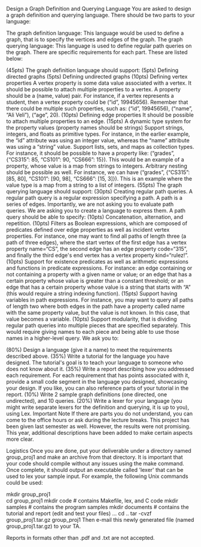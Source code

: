 Design a Graph Definition and Querying Language
You are asked to design a graph definition and querying language. There should be two parts to your language:

The graph definition language: This language would be used to define a graph, that is to specify the vertices and edges of the graph.
The graph querying language: This language is used to define regular path queries on the graph.
There are specific requirements for each part. These are listed below:

(45pts) The graph definition language should support:
(5pts) Defining directed graphs
(5pts) Defining undirected graphs
(10pts) Defining vertex properties
A vertex property is some data value associated with a vertex.
It should be possible to attach multiple properties to a vertex.
A property should be a (name, value) pair. For instance, if a vertex represents a student, then a vertex property could be (“id”, 19945656). Remember that there could be multiple such properties, such as: (“id”, 19945656), (“name”, “Ali Veli”), (“age”, 20).
(10pts) Defining edge properties
It should be possible to attach multiple properties to an edge.
(15pts) A dynamic type system for the property values (property names should be strings)
Support strings, integers, and floats as primitive types. For instance, in the earlier example, the “id” attribute was using an integer value, whereas the “name” attribute was using a “string” value.
Support lists, sets, and maps as collection types. For instance, it should be possible to have a property like: (“grades”, {“CS315”: 85, “CS101”: 90, “CS666”: 15}). This would be an example of a property, whose value is a map from strings to integers. Arbitrary nesting should be possible as well. For instance, we can have (“grades”, {“CS315”: [85, 80], “CS101”: [90, 98], “CS666”: [15, 3]}). This is an example where the value type is a map from a string to a list of integers.
(55pts) The graph querying language should support:
(30pts) Creating regular path queries. A regular path query is a regular expression specifying a path. A path is a series of edges. Importantly, we are not asking you to evaluate path queries. We are asking you to create a language to express them. A path query should be able to specify:
(10pts) Concatenation, alternation, and repetition.
(10pts) Filters as Boolean expressions, which are composed of predicates defined over edge properties as well as incident vertex properties. For instance, one may want to find all paths of length three (a path of three edges), where the start vertex of the first edge has a vertex property name=“CS”, the second edge has an edge property code=“315”, and finally the third edge's end vertex has a vertex property kind=“rulez!”.
(10pts) Support for existence predicates as well as arithmetic expressions and functions in predicate expressions. For instance: an edge containing or not containing a property with a given name or value; or an edge that has a certain property whose value is greater than a constant threshold; or an edge that has a certain property whose value is a string that starts with “A” (this would require a string indexing function).
(15pts) Support having variables in path expressions. For instance, you may want to query all paths of length two where both edges in the path have a property called name with the same property value, but the value is not known. In this case, that value becomes a variable.
(10pts) Support modularity, that is dividing regular path queries into multiple pieces that are specified separately. This would require giving names to each piece and being able to use those names in a higher-level query.
We ask you to:

(80%) Design a language (give it a name) to meet the requirements described above.
(35%) Write a tutorial for the language you have designed. The tutorial's goal is to teach your language to someone who does not know about it.
(35%) Write a report describing how you addressed each requirement. For each requirement that has points associated with it, provide a small code segment in the language you designed, showcasing your design. If you like, you can also reference parts of your tutorial in the report.
(10%) Write 2 sample graph definitions (one directed, one undirected), and 10 queries.
(20%) Write a lexer for your language (you might write separate lexers for the definition and querying, it is up to you), using Lex.
Important Note
If there are parts you do not understand, you can come to the office hours or ask during the lecture breaks. This project has been given last semester as well. However, the results were not promising. This year, additional descriptions have been added to make certain aspects more clear.

Logistics
Once you are done, put your deliverable under a directory named group<GroupNo>_proj1 and make an archive from that directory. It is important that your code should compile without any issues using the make command. Once complete, it should output an executable called 'lexer' that can be used to lex your sample input. For example, the following Unix commands could be used:

  mkdir group<GroupNo>_proj1    
  cd group<GroupNo>_proj1
      mkdir code      # contains Makefile, lex, and C code
      mkdir samples   # contains the program samples
      mkdir documents # contains the tutorial and report
      (edit and test your files)
      ...
  cd ..
  tar -cvzf group<GroupNo>_proj1.tar.gz group<GroupNo>_proj1
Then e-mail this newly generated file (named group<GroupNo>_proj1.tar.gz) to your TA.

Reports in formats other than .pdf and .txt are not accepted.